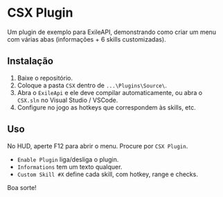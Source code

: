# CSX Plugin

Um plugin de exemplo para ExileAPI, demonstrando como criar um menu com várias abas (informações + 6 skills customizadas).  

## Instalação

1. Baixe o repositório.
2. Coloque a pasta `CSX` dentro de `...\Plugins\Source\`.
3. Abra o `ExileApi` e ele deve compilar automaticamente, ou abra o `CSX.sln` no Visual Studio / VSCode.
4. Configure no jogo as hotkeys que correspondem às skills, etc.

## Uso

No HUD, aperte F12 para abrir o menu. Procure por `CSX Plugin`.  
- `Enable Plugin` liga/desliga o plugin.
- `Informations` tem um texto qualquer.
- `Custom Skill #X` define cada skill, com hotkey, range e checks.

Boa sorte!
